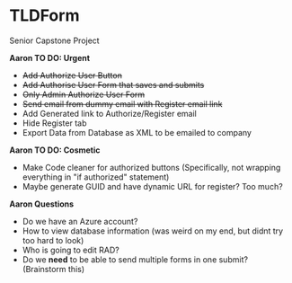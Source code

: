 # TLDForm
Senior Capstone Project

**Aaron TO DO: Urgent**

* ~~Add Authorize User Button~~
* ~~Add Authorise User Form that saves and submits~~
* ~~Only Admin Authorize User Form~~
* ~~Send email from dummy email with Register email link~~
* Add Generated link to Authorize/Register email
* Hide Register tab
* Export Data from Database as XML to be emailed to company

**Aaron TO DO: Cosmetic**

* Make Code cleaner for authorized buttons (Specifically, not wrapping everything in "if authorized" statement)
* Maybe generate GUID and have dynamic URL for register? Too much?

**Aaron Questions**

* Do we have an Azure account?
* How to view database information (was weird on my end, but didnt try too hard to look)
* Who is going to edit RAD?
* Do we **need** to be able to send multiple forms in one submit? (Brainstorm this)
